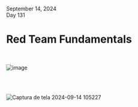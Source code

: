 September 14, 2024<br>
Day 131<br>

<h1>Red Team Fundamentals</h1>

<br>

![image](https://github.com/user-attachments/assets/2cb925fb-c273-4b1f-acd4-c59423e4e1ff)

<br>
<br>

![Captura de tela 2024-09-14 105227](https://github.com/user-attachments/assets/06223850-b0f4-45c6-be1c-e0e510937784)
